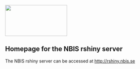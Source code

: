[<img align="center" src="icons/NBIS.png" width="200" height="100"
/>](http://rshiny.nbis.se) 
## Homepage for the NBIS rshiny server
The NBIS rshiny server can be accessed at http://rshiny.nbis.se
